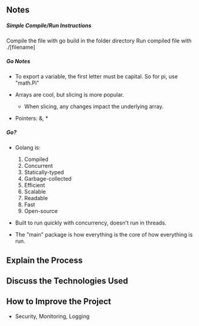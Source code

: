 ## Notes
##### Simple Compile/Run Instructions
Compile the file with go build in the folder directory
Run compiled file with ./[filename]

##### Go Notes
* To export a variable, the first letter must be capital. So for pi, use "math.Pi"

* Arrays are cool, but slicing is more popular.
  * When slicing, any changes impact the underlying array.

* Pointers: &, \*

##### Go?
* Golang is: 
  1. Compiled
  2. Concurrent
  3. Statically-typed
  4. Garbage-collected
  5. Efficient
  6. Scalable
  7. Readable
  8. Fast
  9. Open-source

* Built to run quickly with concurrency, doesn't run in threads. 

* The "main" package is how everything is the core of how everything is run.

## Explain the Process

## Discuss the Technologies Used

## How to Improve the Project

* Security, Monitoring, Logging